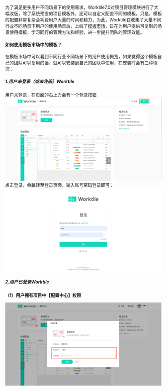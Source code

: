 为了满足更多用户不同场景下的使用需求，Worktile7.0对项目管理模块进行了大幅改版，除了系统预置的项目模板外，还可以自定义配置不同的模板。只是，模板的配置非常复杂会耗费用户大量的时间和精力，为此，Worktile在收集了大量不同行业不同场景下用户的使用场景后，上线了[模板市场](https://apps.worktile.com/templates)，旨在为用户提供可复制的场景使用模板，学习同行的管理方法和经验，进一步提升团队的管理效能。
#### 如何使用模板市场中的模板？
在模板市场中可以看到不同行业不同场景下的用户使用概览，如果觉得这个模板自己的团队可以复用的话，就可以安装到自己的团队中使用，在安装时会有三种情况：
##### 1.用户未登录（或未注册）Worktile
用户未登录，在页面的右上方会有一个登录按钮
![](/assets/1-登录.png)
点击登录，会跳转至登录页面，输入账号密码登录即可：
![](/assets/2-登录页面.png)
##### 2.用户已登录Worktile
**（1）用户拥有项目中【配置中心】权限**

![](/assets/4-安装模板.png)

